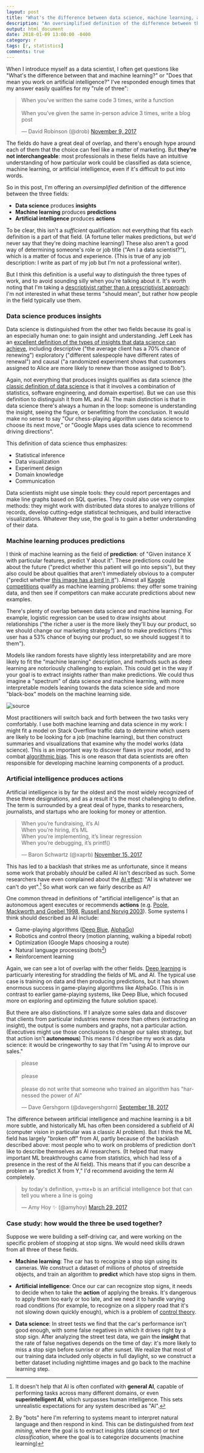 ```yaml
---
layout: post
title: "What's the difference between data science, machine learning, and artificial intelligence?"
description: "An oversimplified definition of the difference between three important fields."
output: html_document
date: 2018-01-09 13:00:00 -0400
category: r
tags: [r, statistics]
comments: true
---
```


When I introduce myself as a data scientist, I often get questions like "What's the difference between that and machine learning?" or "Does that mean you work on artificial intelligence?" I've responded enough times that my answer easily qualifies for my "rule of three":

<blockquote class="twitter-tweet" data-lang="en"><p lang="en" dir="ltr">When you’ve written the same code 3 times, write a function<br><br>When you’ve given the same in-person advice 3 times, write a blog post</p>&mdash; David Robinson (@drob) <a href="https://twitter.com/drob/status/928447584712253440?ref_src=twsrc%5Etfw">November 9, 2017</a></blockquote>
<script async src="https://platform.twitter.com/widgets.js" charset="utf-8"></script>

The fields do have a great deal of overlap, and there's enough hype around each of them that the choice can feel like a matter of marketing. But **they're not interchangeable**: most professionals in these fields have an intuitive understanding of how particular work could be classified as data science, machine learning, or artificial intelligence, even if it's difficult to put into words.

So in this post, I'm offering an *oversimplified* definition of the difference between the three fields:

* **Data science** produces **insights**
* **Machine learning** produces **predictions**
* **Artificial intelligence** produces **actions**

To be clear, this isn't a *sufficient* qualification: not everything that fits each definition is a part of that field. (A fortune teller makes predictions, but we'd never say that they're doing machine learning!) These also aren't a good way of determining someone's role or job title ("Am I a data scientist?"), which is a matter of focus and experience. (This is true of any job description: I write as part of my job but I'm not a professional writer).

But I think this definition is a useful way to *distinguish* the three types of work, and to avoid sounding silly when you're talking about it. It's worth noting that I'm taking a [descriptivist rather than a prescriptivist approach](http://english.blogoverflow.com/2012/10/prescriptivism-and-descriptivism/): I'm not interested in what these terms "should mean", but rather how people in the field typically use them.

### Data science produces insights

Data science is distinguished from the other two fields because its goal is an especially human one: to gain insight and understanding. Jeff Leek has an [excellent definition of the types of insights that data science can achieve](http://jtleek.com/modules/01_DataScientistToolbox/03_01_typesOfQuestions/#1), including descriptive ("the average client has a 70% chance of renewing") exploratory ("different salespeople have different rates of renewal") and causal ("a randomized experiment shows that customers assigned to Alice are more likely to renew than those assigned to Bob").

Again, not everything that produces insights qualifies as data science (the [classic definition of data science](http://drewconway.com/zia/2013/3/26/the-data-science-venn-diagram) is that it involves a combination of statistics, software engineering, and domain expertise). But we can use this definition to distinguish it from ML and AI. The main distinction is that in data science there's always a human in the loop: someone is understanding the insight, seeing the figure, or benefitting from the conclusion. It would make no sense to say "Our chess-playing algorithm uses data science to choose its next move," or "Google Maps uses data science to recommend driving directions".

This definition of data science thus emphasizes:

* Statistical inference
* Data visualization
* Experiment design
* Domain knowledge
* Communication

Data scientists might use simple tools: they could report percentages and make line graphs based on SQL queries. They could also use very complex methods: they might work with distributed data stores to analyze trillions of records, develop cutting-edge statistical techniques, and build interactive visualizations. Whatever they use, the goal is to gain a better understanding of their data.

### Machine learning produces predictions

I think of machine learning as the field of **prediction**: of "Given instance X with particular features, predict Y about it". These predictions could be about the future ("predict whether this patient will go into sepsis"), but they also could be about qualities that aren't immediately obvious to a computer ("predict whether [this image has a bird in it](https://xkcd.com/1425/)"). Almost all [Kaggle competitions](https://www.kaggle.com/competitions) qualify as machine learning problems: they offer some training data, and then see if competitors can make accurate predictions about new examples.

There's plenty of overlap between data science and machine learning. For example, logistic regression can be used to draw insights about relationships ("the richer a user is the more likely they'll buy our product, so we should change our marketing strategy") and to make predictions ("this user has a 53% chance of buying our product, so we should suggest it to them").

Models like random forests have slightly less interpretability and are more likely to fit the "machine learning" description, and methods such as deep learning are notoriously challenging to explain. This could get in the way if your goal is to extract insights rather than make predictions. We could thus imagine a "spectrum" of data science and machine learning, with more interpretable models leaning towards the data science side and more "black-box" models on the machine learning side.

![[source](https://xkcd.com/1838/)](https://imgs.xkcd.com/comics/machine_learning.png)

Most practitioners will switch back and forth between the two tasks very comfortably. I use both machine learning and data science in my work: I might fit a model on Stack Overflow traffic data to determine which users are likely to be looking for a job (machine learning), but then construct summaries and visualizations that examine why the model works (data science). This is an important way to discover flaws in your model, and to combat [algorithmic bias](https://en.wikipedia.org/wiki/Algorithmic_bias). This is one reason that data scientists are often responsible for developing machine learning components of a product.

### Artificial intelligence produces actions

Artificial intelligence is by far the oldest and the most widely recognized of these three designations, and as a result it's the most challenging to define. The term is surrounded by a great deal of hype, thanks to researchers, journalists, and startups who are looking for money or attention.

<blockquote class="twitter-tweet" data-lang="en"><p lang="en" dir="ltr">When you’re fundraising, it’s AI<br>When you’re hiring, it’s ML<br>When you’re implementing, it’s linear regression<br>When you’re debugging, it’s printf()</p>&mdash; Baron Schwartz (@xaprb) <a href="https://twitter.com/xaprb/status/930674776317849600?ref_src=twsrc%5Etfw">November 15, 2017</a></blockquote>
<script async src="https://platform.twitter.com/widgets.js" charset="utf-8"></script>

This has led to a backlash that strikes me as unfortunate, since it means some work that probably *should* be called AI isn't described as such. Some researchers have even complained about the [AI effect](https://en.wikipedia.org/wiki/AI_effect): "AI is whatever we can't do yet".[^generalAI] So what work can we fairly describe as AI?

One common thread in definitions of "artificial intelligence" is that an autonomous agent executes or recommends **actions** (e.g. [Poole, Mackworth and Goebel 1998](http://www.cs.ubc.ca/~poole/ci.html), [Russell and Norvig 2003](http://aima.cs.berkeley.edu/)). Some systems I think should described as AI include:

* Game-playing algorithms ([Deep Blue](https://en.wikipedia.org/wiki/Deep_Blue_(chess_computer)), [AlphaGo](https://deepmind.com/research/alphago/))
* Robotics and control theory (motion planning, walking a bipedal robot)
* Optimization (Google Maps choosing a route)
* Natural language processing (bots[^bots])
* Reinforcement learning

Again, we can see a lot of overlap with the other fields. [Deep learning](https://en.wikipedia.org/wiki/Deep_learning) is particuarly interesting for straddling the fields of ML and AI. The typical use case is training on data and then producing predictions, but it has shown enormous success in game-playing algorithms like AlphaGo. (This is in contrast to earlier game-playing systems, like Deep Blue, which focused more on exploring and optimizing the future solution space).

But there are also distinctions. If I analyze some sales data and discover that clients from particular industries renew more than others (extracting an insight), the output is some numbers and graphs, not a particular action. (Executives might use those conclusions to change our sales strategy, but that action isn't **autonomous**) This means I'd describe my work as data science: it would be cringeworthy to say that I'm "using AI to improve our sales."

<blockquote class="twitter-tweet" data-lang="en"><p lang="en" dir="ltr">please<br><br>please <br><br>please do not write that someone who trained an algorithm has &quot;harnessed the power of AI&quot;</p>&mdash; Dave Gershgorn (@davegershgorn) <a href="https://twitter.com/davegershgorn/status/909858870415130624?ref_src=twsrc%5Etfw">September 18, 2017</a></blockquote>
<script async src="https://platform.twitter.com/widgets.js" charset="utf-8"></script>

The difference between artificial intelligence and machine learning is a bit more subtle, and historically ML has often been considered a subfield of AI (computer vision in particular was a classic AI problem). But I think the ML field has largely "broken off" from AI, partly because of the backlash described above: most people who to work on problems of prediction don't like to describe themselves as AI researchers. (It helped that many important ML breakthroughs came from statistics, which had less of a presence in the rest of the AI field). This means that if you can describe a problem as "predict X from Y," I'd recommend avoiding the term AI completely.

<blockquote class="twitter-tweet" data-lang="en"><p lang="en" dir="ltr">by today&#39;s definition, y=mx+b is an artificial intelligence bot that can tell you where a line is going</p>&mdash; Amy Hoy ✨ (@amyhoy) <a href="https://twitter.com/amyhoy/status/847097034536554497?ref_src=twsrc%5Etfw">March 29, 2017</a></blockquote>
<script async src="https://platform.twitter.com/widgets.js" charset="utf-8"></script>

### Case study: how would the three be used together?

Suppose we were building a self-driving car, and were working on the specific problem of stopping at stop signs. We would need skills drawn from all three of these fields.

* **Machine learning**: The car has to recognize a stop sign using its cameras. We construct a dataset of millions of photos of streetside objects, and train an algorithm to **predict** which have stop signs in them.

* **Artificial intelligence**: Once our car can recognize stop signs, it needs to decide when to take the **action** of applying the breaks. It's dangerous to apply them too early or too late, and we need it to handle varying road conditions (for example, to recognize on a slippery road that it's not slowing down quickly enough), which is a problem of [control theory](https://en.wikipedia.org/wiki/Control_theory).

* **Data science**: In street tests we find that the car's performance isn't good enough, with some false negatives in which it drives right by a stop sign. After analyzing the street test data, we gain the **insight** that the rate of false negatives depends on the time of day: it's more likely to miss a stop sign before sunrise or after sunset. We realize that most of our training data included only objects in full daylight, so we construct a better dataset including nighttime images and go back to the machine learning step.

[^generalAI]: It doesn't help that AI is often conflated with **general AI**, capable of performing tasks across many different domains, or even **superintelligent AI**, which surpasses human intelligence. This sets unrealistic expectations for any system described as "AI".
[^bots]: By "bots" here I'm referring to systems meant to interpret natural language and then respond in kind. This can be distinguished from *text mining*, where the goal is to extract insights (data science) or *text classification*, where the goal is to categorize documents (machine learning)
